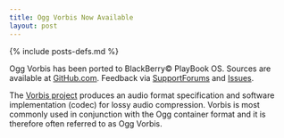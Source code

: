```yaml
---
title: Ogg Vorbis Now Available
layout: post
---
```

{% include posts-defs.md %}

Ogg Vorbis has been ported to BlackBerry&copy; PlayBook OS.  Sources are available at [GitHub.com](http://github.com/blackberry/OggVorbis). Feedback via [SupportForums](http://supportforums.blackberry.com/t5/Native-SDK-for-BlackBerry-Tablet/bd-p/native_sdk) and [Issues](https://github.com/blackberry/OggVorbis/issues).

The [Vorbis project](http://vorbis.com) produces an audio format specification and software implementation (codec) for lossy audio compression. Vorbis is most commonly used in conjunction with the Ogg container format and it is therefore often referred to as Ogg Vorbis.